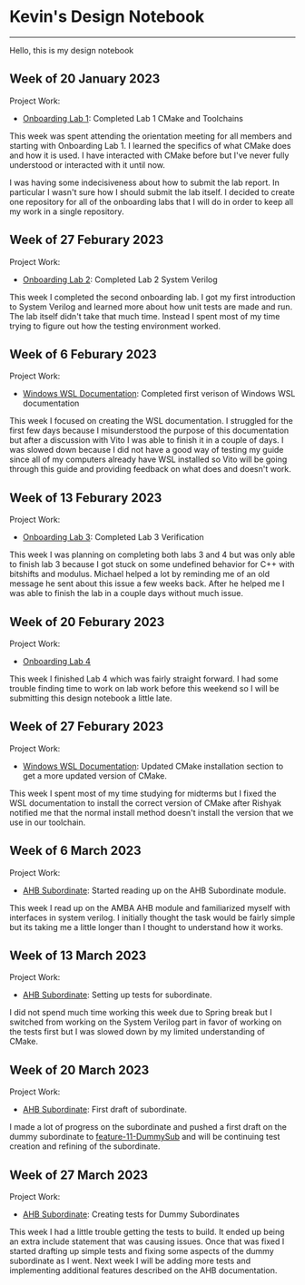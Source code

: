 # Kevin's Design Notebook
----

Hello, this is my design notebook


## Week of 20 January 2023

Project Work:
  * [Onboarding Lab 1](https://github.com/kevincyap/VIP-Onboarding-Labs/tree/master/Lab1): Completed Lab 1 CMake and Toolchains

This week was spent attending the orientation meeting for all members and starting with Onboarding Lab 1. I learned the specifics of what CMake does and how it is used. I have interacted with CMake before but I've never fully understood or interacted with it until now.

I was having some indecisiveness about how to submit the lab report. In particular I wasn't sure how I should submit the lab itself. I decided to create one repository for all of the onboarding labs that I will do in order to keep all my work in a single repository.

## Week of 27 Feburary 2023

Project Work:
  * [Onboarding Lab 2](https://github.com/kevincyap/onboarding-lab-2): Completed Lab 2 System Verilog

This week I completed the second onboarding lab. I got my first introduction to System Verilog and learned more about how unit tests are made and run. The lab itself didn't take that much time. Instead I spent most of my time trying to figure out how the testing environment worked.

## Week of 6 Feburary 2023

Project Work:
  * [Windows WSL Documentation](../../getting_started/development/03_wsl_vscode.md): Completed first verison of Windows WSL documentation

This week I focused on creating the WSL documentation. I struggled for the first few days because I misunderstood the purpose of this documentation but after a discussion with Vito I was able to finish it in a couple of days. I was slowed down because I did not have a good way of testing my guide since all of my computers already have WSL installed so Vito will be going through this guide and providing feedback on what does and doesn't work.

## Week of 13 Feburary 2023

Project Work:
  * [Onboarding Lab 3](https://github.com/kevincyap/onboarding-lab-3): Completed Lab 3 Verification

  This week I was planning on completing both labs 3 and 4 but was only able to finish lab 3 because I got stuck on some undefined behavior for C++ with bitshifts and modulus. Michael helped a lot by reminding me of an old message he sent about this issue a few weeks back. After he helped me I was able to finish the lab in a couple days without much issue. 

## Week of 20 Feburary 2023
Project Work:
  * [Onboarding Lab 4](https://github.com/kevincyap/onboarding-lab-4/)

  This week I finished Lab 4 which was fairly straight forward. I had some trouble finding time to work on lab work before this weekend so I will be submitting this design notebook a little late.

## Week of 27 Feburary 2023
Project Work:
  * [Windows WSL Documentation](../../getting_started/development/03_wsl_vscode.md): Updated CMake installation section to get a more updated version of CMake.

  This week I spent most of my time studying for midterms but I fixed the WSL documentation to install the correct version of CMake after Rishyak notified me that the normal install method doesn't install the version that we use in our toolchain. 

## Week of 6 March 2023
Project Work:
  * [AHB Subordinate](https://github.com/NYU-Processor-Design/nyu-amba/issues/6): Started reading up on the AHB Subordinate module.

This week I read up on the AMBA AHB module and familiarized myself with interfaces in system verilog. I initially thought the task would be fairly simple but its taking me a little longer than I thought to understand how it works.


## Week of 13 March 2023
Project Work:
  * [AHB Subordinate](https://github.com/NYU-Processor-Design/nyu-amba/issues/6): Setting up tests for subordinate.

I did not spend much time working this week due to Spring break but I switched from working on the System Verilog part in favor of working on the tests first but I was slowed down by my limited understanding of CMake.

## Week of 20 March 2023
Project Work:
  * [AHB Subordinate](https://github.com/NYU-Processor-Design/nyu-amba/issues/6): First draft of subordinate.

I made a lot of progress on the subordinate and pushed a first draft on the dummy subordinate to [feature-11-DummySub](https://github.com/NYU-Processor-Design/nyu-amba/tree/feature-11-DummySub) and will be continuing test creation and refining of the subordinate.

## Week of 27 March 2023 
Project Work:
  * [AHB Subordinate](https://github.com/NYU-Processor-Design/nyu-amba/issues/6): Creating tests for Dummy Subordinates

This week I had a little trouble getting the tests to build. It ended up being an extra include statement that was causing issues. Once that was fixed I started drafting up simple tests and fixing some aspects of the dummy subordinate as I went. Next week I will be adding more tests and implementing additional features described on the AHB documentation.